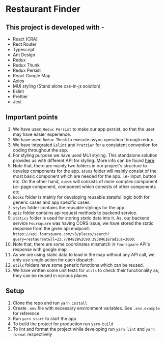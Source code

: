 # Restaurant Finder

## This project is developed with -

-   React (CRA)
-   Rect Router
-   Typescript
-   Ant Design
-   Redux
-   Redux Thunk
-   Redux Persist
-   React Google Map
-   Axios
-   MUI styling (Stand alone css-in-js solution)
-   Eslint
-   Prettier
-   Jest

## Important points

1. We have used `Redux Persist` to make our app persist, so that the user may have easier experience.
2. We have used `Redux Thunk` to execute async operation through redux.
3. We have integrated `Eslint` and `Prettier` for a consistent convention for coding throughout the app.
4. For styling purpose we have used MUI styling. This standalone solution provides us with different API for styling. More info can be found [here](https://mui.com/styles/basics/#why-use-muis-styling-solution).
5. Note that, there are mainly two folders in our project's structure to develop components for the app. `atoms` folder will mainly consist of the most basic component which are needed for the app. i.e- input, button etc. On the other hand, `views` will consists of more complex component. i.e- page component, component which consists of other components etc.
6. `hooks` folder is mainly for developing reusable stateful logic both for generic cases and app specific cases.
7. `styles` folder contains the reusable stylings for the app.
8. `apis` folder contains api request methods to backend service.
9. `statics` folder is used for storing static data into it. As, our backend service `Foursquare` was having CORS issue, we have stored the static response from the given api endpoint: `https://api.foursquare.com/v3/places/search?query=restaurant&ll=23.7784828%2C90.3938461&radius=3000`.
10. Note that, there are some coordinates mismatch in `Foursquare` API's response with google map
11. As we are using static data to load in the map without any API call, we only use single action for each dispatch.
12. `utils` folders have some generic functions which can be reused.
13. We have written some unit tests for `utils` to check their functionality as, they can be reused in various places.

## Setup

1. Clone the repo and run `yarn install`
2. Create `.env` file with necessary environment variables. See `.env.example` for reference
3. Run `yarn start` to start the app
4. To build the project for production run `yarn build`
5. To lint and format the project while developing run `yarn lint` and `yarn format` respectively
